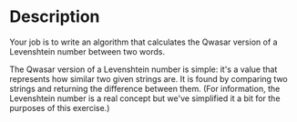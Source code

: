 # Description
Your job is to write an algorithm that calculates the Qwasar version of a Levenshtein number between two words.

The Qwasar version of a Levenshtein number is simple: it's a value that represents how similar two given strings are.
It is found by comparing two strings and returning the difference between them. (For information, the Levenshtein number is a real concept but we've simplified it a bit for the purposes of this exercise.)